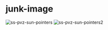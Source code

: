 # junk-image

![ss-pvz-sun-pointers](https://user-images.githubusercontent.com/85774070/216293500-f0c8c69c-ec53-4e0b-874e-3fcc9928ffc9.png)
![ss-pvz-sun-pointers2](https://user-images.githubusercontent.com/85774070/216293508-88527be4-ce6a-4973-9465-8f6d22bf1e29.png)
